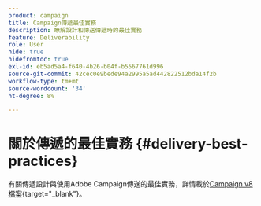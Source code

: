 ```yaml
---
product: campaign
title: Campaign傳遞最佳實務
description: 瞭解設計和傳送傳遞時的最佳實務
feature: Deliverability
role: User
hide: true
hidefromtoc: true
exl-id: eb5ad5a4-f640-4b26-b04f-b5567761d996
source-git-commit: 42cec0e9bede94a2995a5ad442822512bda14f2b
workflow-type: tm+mt
source-wordcount: '34'
ht-degree: 8%

---
```


# 關於傳遞的最佳實務 {#delivery-best-practices}

有關傳遞設計與使用Adobe Campaign傳送的最佳實務，詳情載於[Campaign v8檔案](https://experienceleague.adobe.com/zh-hant/docs/campaign/campaign-v8/send/delivery-best-practices){target="_blank"}。
